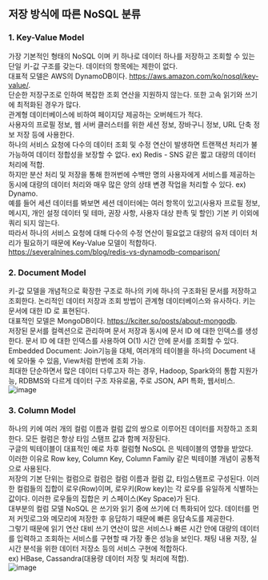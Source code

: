 ## 저장 방식에 따른 NoSQL 분류

### 1. Key-Value Model

가장 기본적인 형태의 NoSQL 이며 키 하나로 데이터 하나를 저장하고 조회할 수 있는 단일 키-값 구조를 갖는다. 데이터의 항목에는 제한이 없다.   
대표적 모델은 AWS의 DynamoDB이다. https://aws.amazon.com/ko/nosql/key-value/.  
단순한 저장구조로 인하여 복잡한 조회 연산을 지원하지 않는다. 또한 고속 읽기와 쓰기에 최적화된 경우가 많다.   
관계형 데이터베이스에 비하여 페이지당 제공하는 오버헤드가 적다.   
사용자의 프로필 정보, 웹 서버 클러스터를 위한 세션 정보, 장바구니 정보, URL 단축 정보 저장 등에 사용한다.   
하나의 서비스 요청에 다수의 데이터 조회 및 수정 연산이 발생하면 트랜잭션 처리가 불가능하여 데이터 정합성을 보장할 수 없다. ex) Redis - SNS 같은 짧고 대량의 데이터처리에 적합.  
하지만 분산 처리 및 저장을 통해 한꺼번에 수백만 명의 사용자에게 서비스를 제공하는 동시에 대량의 데이터 처리와 매우 많은 양의 상태 변경 작업을 처리할 수 있다. ex) Dynamo.   
예를 들어 세션 데이터를 봐보면 세션 데이터에는 여러 항목이 있고(사용자 프로필 정보, 메시지, 개인 설정 데이터 및 테마, 권장 사항, 사용자 대상 판촉 및 할인) 기본 키 이외에 쿼리 되지 않는다.   
따라서 하나의 서비스 요청에 대해 다수의 수정 연산이 필요없고 대량의 유저 데이터 처리가 필요하기 때문에 Key-Value 모델이 적합하다.   
https://severalnines.com/blog/redis-vs-dynamodb-comparison/


### 2. Document Model

키-값 모델을 개념적으로 확장한 구조로 하나의 키에 하나의 구조화된 문서를 저장하고 조회한다. 논리적인 데이터 저장과 조회 방법이 관계형 데이터베이스와 유사하다. 키는 문서에 대한 ID 로 표현된다.   
대표적인 모델은 MongoDB이다. https://kciter.so/posts/about-mongodb.  
저장된 문서를 컬렉션으로 관리하며 문서 저장과 동시에 문서 ID 에 대한 인덱스를 생성한다. 문서 ID 에 대한 인덱스를 사용하여 O(1) 시간 안에 문서를 조회할 수 있다.   
Embedded Document: Join기능을 대체, 여러개의 테이블을 하나의 Document 내에 모아둘 수 있음, View처럼 한번에 조회 가능.   
최대한 단순하면서 많은 데이터 다루고자 하는 경우, Hadoop, Spark와의 통합 지원가능, RDBMS와 다르게 데이터 구조 자유로움, 주로 JSON, API 특화, 웹서비스.   
![image](https://user-images.githubusercontent.com/75851930/186348258-4fd68d4a-6595-4634-b6c2-a1098be2d307.jpeg)


### 3. Column Model

하나의 키에 여러 개의 컬럼 이름과 컬럼 값의 쌍으로 이루어진 데이터를 저장하고 조회한다. 모든 컬럼은 항상 타임 스탬프 값과 함께 저장된다.   
구글의 빅테이블이 대표적인 예로 차후 컬럼형 NoSQL 은 빅테이블의 영향을 받았다. 이러한 이유로 Row key, Column Key, Column Family 같은 빅테이블 개념이 공통적으로 사용된다.    
저장의 기본 단위는 컬럼으로 컬럼은 컬럼 이름과 컬럼 값, 타임스탬프로 구성된다. 이러한 컬럼들의 집합이 로우(Row)이며, 로우키(Row key)는 각 로우를 유일하게 식별하는 값이다. 이러한 로우들의 집합은 키 스페이스(Key Space)가 된다.   
대부분의 컬럼 모델 NoSQL 은 쓰기와 읽기 중에 쓰기에 더 특화되어 있다. 데이터를 먼저 커밋로그와 메모리에 저장한 후 응답하기 때문에 빠른 응답속도를 제공한다.      
그렇기 때문에 읽기 연산 대비 쓰기 연산이 많은 서비스나 빠른 시간 안에 대량의 데이터를 입력하고 조회하는 서비스를 구현할 때 가장 좋은 성능을 보인다. 채팅 내용 저장, 실시간 분석을 위한 데이터 저장소 등의 서비스 구현에 적합하다.    
ex) HBase, Cassandra(대용량 데이터 저장 및 처리에 적합).   
![image](https://user-images.githubusercontent.com/75851930/186348300-11f04869-c054-437a-933d-51266542e5af.png)
